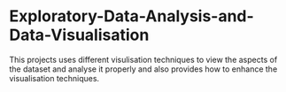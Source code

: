 # Exploratory-Data-Analysis-and-Data-Visualisation
This projects uses different visulisation techniques to view the aspects of the dataset and analyse it properly and also provides how to enhance the visualisation techniques.

